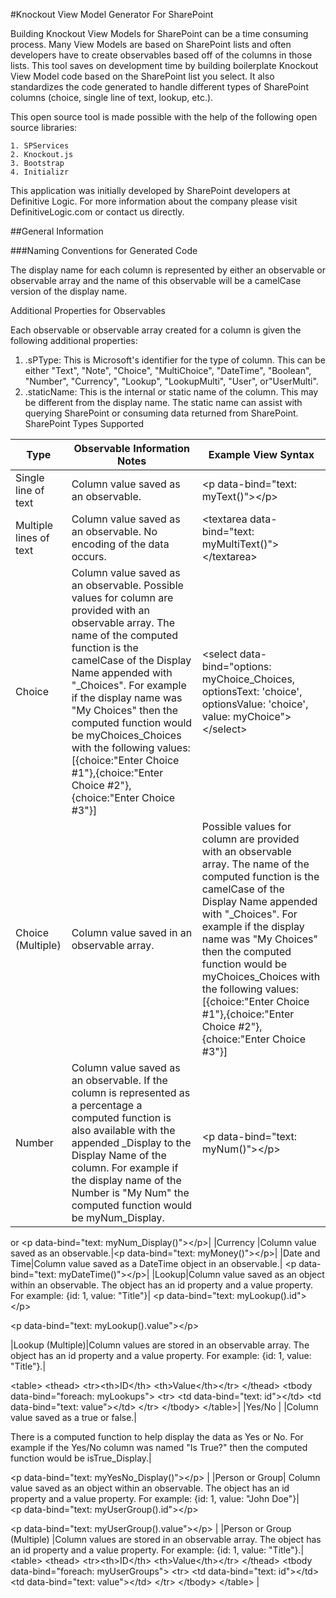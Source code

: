 #Knockout View Model Generator For SharePoint

Building Knockout View Models for SharePoint can be a time consuming process.  Many View Models are based on SharePoint lists and often developers have to create observables based off of the columns in those lists. This tool saves on development time by building boilerplate Knockout View Model code based on the SharePoint list you select.  It also standardizes the code generated to handle different types of SharePoint columns (choice, single line of text, lookup, etc.).

This open source tool is made possible with the help of the following open source libraries:

	1. SPServices
	2. Knockout.js
	3. Bootstrap
	4. Initializr

This application was initially developed by SharePoint developers at Definitive Logic.  For more information about the company please visit DefinitiveLogic.com or contact us directly.

##General Information

###Naming Conventions for Generated Code

The display name for each column is represented by either an observable or observable array and the name of this observable will be a camelCase version of the display name.

Additional Properties for Observables

Each observable or observable array created for a column is given the following additional properties:

1. .sPType: This is Microsoft's identifier for the type of column.  This can be either "Text", "Note", "Choice", "MultiChoice", "DateTime", "Boolean", "Number", "Currency", "Lookup", "LookupMulti", "User", or"UserMulti".
2. .staticName:  This is the internal or static name of the column.  This may be different from the display name.  The static name can assist with querying SharePoint or consuming data returned from SharePoint.
SharePoint Types Supported

|Type  | 				Observable Information Notes | Example View Syntax|
|------------- | ------------- | -------------|
|Single line of text	|Column value saved as an observable.	|&lt;p data-bind="text: myText()"&gt;&lt;/p&gt;|
|Multiple lines of text	|Column value saved as an observable. No encoding of the data occurs.|	&lt;textarea data-bind="text: myMultiText()"&gt;&lt;/textarea&gt;|
|Choice	|Column value saved as an observable. Possible values for column are provided with an observable array.  The name of the computed function is the camelCase of the Display Name appended with "_Choices".  For example if the display name was "My Choices" then the computed function would be myChoices_Choices with the following values:[{choice:"Enter Choice #1"},{choice:"Enter Choice #2"},{choice:"Enter Choice #3"}]|&lt;select data-bind="options: myChoice_Choices, optionsText: 'choice', optionsValue: 'choice', value: myChoice"&gt;&lt;/select&gt;|
|Choice (Multiple)|Column value saved in an observable array.|Possible values for column are provided with an observable array.  The name of the computed function is the camelCase of the Display Name appended with "_Choices".  For example if the display name was "My Choices" then the computed function would be myChoices_Choices with the following values:[{choice:"Enter Choice #1"},{choice:"Enter Choice #2"},{choice:"Enter Choice #3"}]|&lt;select data-bind="options: myChoice_Choices, optionsText: 'choice', optionsValue: 'choice', value: myChoice"&gt;&lt;/select&gt;|
|Number|Column value saved as an observable. If the column is represented as a percentage a computed function is also available with the appended _Display to the Display Name of the column. For example if the display name of the Number is "My Num" the computed function would be myNum_Display.|&lt;p data-bind="text: myNum()"&gt;&lt;/p&gt;
or
&lt;p data-bind="text: myNum_Display()"&gt;&lt;/p&gt;|
|Currency	|Column value saved as an observable.|&lt;p data-bind="text: myMoney()"&gt;&lt;/p&gt;|
|Date and Time|Column value saved as a DateTime object in an observable.| &lt;p data-bind="text: myDateTime()"&gt;&lt;/p&gt;|
|Lookup|Column value saved as an object within an observable.  The object has an id property and a value property.  For example: {id: 1, value: "Title"}|
&lt;p data-bind="text: myLookup().id"&gt;&lt;/p&gt;

&lt;p data-bind="text: myLookup().value"&gt;&lt;/p&gt;

|Lookup (Multiple)|Column values are stored in an observable array. The object has an id property and a value property.  For example: {id: 1, value: "Title"}.|

 	 
&lt;table&gt;
    &lt;thead&gt;
        &lt;tr&gt;&lt;th&gt;ID&lt;/th&gt;
&lt;th&gt;Value&lt;/th&gt;&lt;/tr&gt;
    &lt;/thead&gt;
    &lt;tbody data-bind="foreach: myLookups"&gt;
        &lt;tr&gt;
            &lt;td data-bind="text: id"&gt;&lt;/td&gt;
            &lt;td data-bind="text: value"&gt;&lt;/td&gt;
        &lt;/tr&gt;
    &lt;/tbody&gt;
&lt;/table&gt;|
|Yes/No	|
|Column value saved as a true or false.|

There is a computed function to help display the data as Yes or No.  For example if the Yes/No column was named "Is True?" then the computed function would be isTrue_Display.|

 	 
&lt;p data-bind="text: myYesNo_Display()"&gt;&lt;/p&gt;
|
|Person or Group|	 Column value saved as an object within an observable.  The object has an id property and a value property.  For example: {id: 1, value: "John Doe"}|	 	 
&lt;p data-bind="text: myUserGroup().id"&gt;&lt;/p&gt;

&lt;p data-bind="text: myUserGroup().value"&gt;&lt;/p&gt;
|
|Person or Group (Multiple)	|Column values are stored in an observable array. The object has an id property and a value property.  For example: {id: 1, value: "Title"}.|	 	 
&lt;table&gt;
    &lt;thead&gt;
        &lt;tr&gt;&lt;th&gt;ID&lt;/th&gt;
&lt;th&gt;Value&lt;/th&gt;&lt;/tr&gt;
    &lt;/thead&gt;
    &lt;tbody data-bind="foreach: myUserGroups"&gt;
        &lt;tr&gt;
            &lt;td data-bind="text: id"&gt;&lt;/td&gt;
            &lt;td data-bind="text: value"&gt;&lt;/td&gt;
        &lt;/tr&gt;
    &lt;/tbody&gt;
&lt;/table&gt;
|